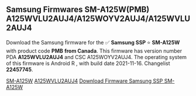 <h2>Samsung Firmwares SM-A125W(PMB) A125WVLU2AUJ4/A125WOYV2AUJ4/A125WVLU2AUJ4</h2>
Download the Samsung firmware for the ✅ <strong>Samsung SSP </strong> ⭐ <strong>SM-A125W</strong> with product code <strong>PMB</strong> <strong> from Canada</strong>. This firmware has version number PDA <strong>A125WVLU2AUJ4</strong> and CSC A125WOYV2AUJ4. The operating system of this firmware is Android R , with build date 2021-11-16. Changelist <strong>22457745</strong>.


[SM-A125W](https://samfirm.shop/samsung/model/SM-A125W)
[A125WVLU2AUJ4](https://samfirm.shop/samsung/pda/A125WVLU2AUJ4)
[Download Firmware Samsung SSP SM-A125W](https://samfirm.shop/samsung/firmware/474563)

